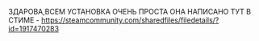 ЗДАРОВА,ВСЕМ УСТАНОВКА ОЧЕНЬ ПРОСТА ОНА НАПИСАНО ТУТ В СТИМЕ - https://steamcommunity.com/sharedfiles/filedetails/?id=1917470283
